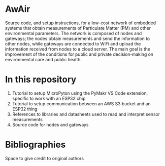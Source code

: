# AwAir
Source code, and setup instructions, for a low-cost network of embedded systems that obtain measurements of Particulate Matter (PM) and other environmental parameters. The network is composed of nodes and gateways; the nodes obtain measurements and send the information to other nodes, while gateways are connected to WiFi and upload the information received from nodes to a cloud server. The main goal is the improvement of the conditions for public and private decision-making on environmental care and public health.
# In this repository
1. Tutorial to setup MicroPyton using the PyMakr VS Code extension, specific to work with an ESP32 chip
2. Tutorial to setup communication between an AWS S3 bucket and an ESP32 thing
3. References to libraries and datasheets used to read and interpret sensor measurements
4. Source code for nodes and gateways

# Bibliographies
Space to give credit to original authors
